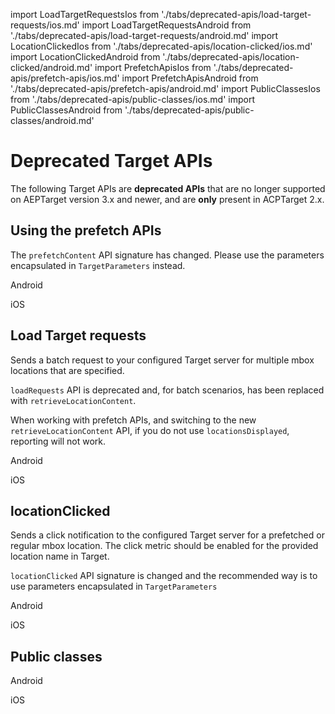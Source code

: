 import LoadTargetRequestsIos from './tabs/deprecated-apis/load-target-requests/ios.md'
import LoadTargetRequestsAndroid from './tabs/deprecated-apis/load-target-requests/android.md'
import LocationClickedIos from './tabs/deprecated-apis/location-clicked/ios.md'
import LocationClickedAndroid from './tabs/deprecated-apis/location-clicked/android.md'
import PrefetchApisIos from './tabs/deprecated-apis/prefetch-apis/ios.md'
import PrefetchApisAndroid from './tabs/deprecated-apis/prefetch-apis/android.md'
import PublicClassesIos from './tabs/deprecated-apis/public-classes/ios.md'
import PublicClassesAndroid from './tabs/deprecated-apis/public-classes/android.md'

# Deprecated Target APIs

The following Target APIs are **deprecated APIs** that are no longer supported on AEPTarget version 3.x and newer, and are **only** present in ACPTarget 2.x.

## Using the prefetch APIs

<InlineAlert variant="warning" slots="text"/>

The `prefetchContent` API signature has changed. Please use the parameters encapsulated in `TargetParameters` instead.

<TabsBlock orientation="horizontal" slots="heading, content" repeat="2"/>

Android

<PrefetchApisAndroid/>

iOS

<PrefetchApisIos/>

## Load Target requests

Sends a batch request to your configured Target server for multiple mbox locations that are specified.

<InlineAlert variant="warning" slots="text"/>

`loadRequests` API is deprecated and, for batch scenarios, has been replaced with `retrieveLocationContent`.

When working with prefetch APIs, and switching to the new `retrieveLocationContent` API, if you do not use `locationsDisplayed`, reporting will not work.

<TabsBlock orientation="horizontal" slots="heading, content" repeat="2"/>

Android

<LoadTargetRequestsAndroid/>

iOS

<LoadTargetRequestsIos/>

## locationClicked

Sends a click notification to the configured Target server for a prefetched or regular mbox location. The click metric should be enabled for the provided location name in Target.

<InlineAlert variant="warning" slots="text"/>

`locationClicked` API signature is changed and the recommended way is to use parameters encapsulated in `TargetParameters`

<TabsBlock orientation="horizontal" slots="heading, content" repeat="2"/>

Android

<LocationClickedAndroid/>

iOS

<LocationClickedIos/>

## Public classes

<TabsBlock orientation="horizontal" slots="heading, content" repeat="2"/>

Android

<PublicClassesAndroid/>

iOS

<PublicClassesIos/>

